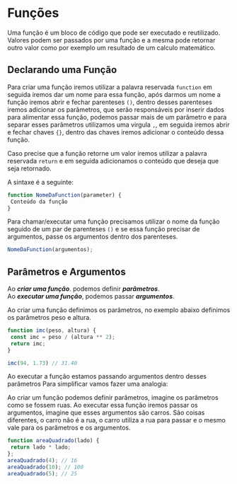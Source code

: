 # Funções

Uma função é um bloco de código que pode ser executado e reutilizado. Valores podem ser passados por uma função e a mesma pode retornar outro valor como por exemplo um resultado de um calculo matemático.

## Declarando uma Função

Para criar uma função iremos utilizar a palavra reservada `function`  em seguida iremos dar um nome para essa função, após darmos um nome a função iremos abrir e fechar parenteses `()`, dentro desses parenteses iremos adicionar os parâmetros, que serão responsáveis por inserir dados para alimentar essa função, podemos passar mais de um parâmetro e para separar esses parâmetros utilizamos uma virgula `,`, em seguida iremos abrir e fechar chaves `{}`, dentro das chaves iremos adicionar o conteúdo dessa função.

Caso precise que a função retorne um valor iremos utilizar a palavra reservada `return` e em seguida adicionamos o conteúdo que deseja que seja retornado.

A sintaxe é a seguinte:

```js
function NomeDaFunction(parameter) {
 Conteúdo da função
}
```

Para chamar/executar uma função precisamos utilizar o nome da função seguido de um par de parenteses `()` e se essa função precisar de argumentos, passe os argumentos dentro dos parenteses.

```js
NomeDaFunction(argumentos);
```

## Parâmetros e Argumentos

Ao ***criar uma função***. podemos definir  ***parâmetros***.  
Ao ***executar uma função***, podemos passar ***argumentos***.

Ao criar uma função definimos os parâmetros, no exemplo abaixo definimos os parâmetros peso e altura.

```js
function imc(peso, altura) {
 const imc = peso / (altura ** 2);
 return imc;
}

imc(94, 1.73) // 31.40
```

Ao executar a função estamos passando argumentos dentro desses parâmetros
Para simplificar vamos fazer uma analogia:

Ao criar um função podemos definir parâmetros, imagine os parâmetros como se fossem ruas. Ao executar essa função iremos passar os argumentos, imagine que esses argumentos são carros. São coisas diferentes, o carro não é a rua, o carro utiliza a rua para passar e o mesmo vale para os parâmetros e os argumentos.

```js
function areaQuadrado(lado) {
 return lado * lado;
};
areaQuadrado(4); // 16
areaQuadrado(10); // 100
areaQuadrado(5); // 25
```
